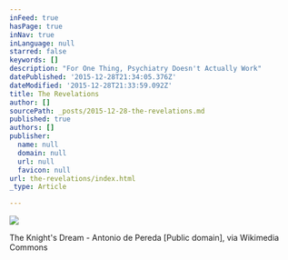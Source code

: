```yaml
---
inFeed: true
hasPage: true
inNav: true
inLanguage: null
starred: false
keywords: []
description: "For One Thing, Psychiatry Doesn't Actually Work"
datePublished: '2015-12-28T21:34:05.376Z'
dateModified: '2015-12-28T21:33:59.092Z'
title: The Revelations
author: []
sourcePath: _posts/2015-12-28-the-revelations.md
published: true
authors: []
publisher:
  name: null
  domain: null
  url: null
  favicon: null
url: the-revelations/index.html
_type: Article

---
```

![](https://the-grid-user-content.s3-us-west-2.amazonaws.com/41cd93b2-9bf4-4ba7-b596-1265cdcfb6e0.jpg)

The Knight's Dream - Antonio de Pereda \[Public domain\], via Wikimedia Commons